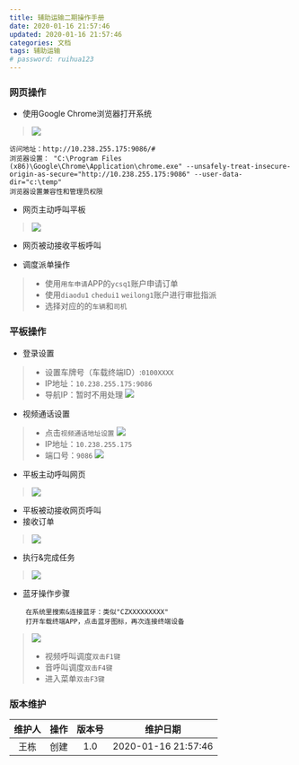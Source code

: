 ```yaml
---
title: 辅助运输二期操作手册
date: 2020-01-16 21:57:46
updated: 2020-01-16 21:57:46
categories: 文档
tags: 辅助运输
# password: ruihua123
---
```



### 网页操作
* 使用Google Chrome浏览器打开系统
> ![](71579184018_.pic_hd.jpg)
```
访问地址：http://10.238.255.175:9086/#
浏览器设置： "C:\Program Files (x86)\Google\Chrome\Application\chrome.exe" --unsafely-treat-insecure-origin-as-secure="http://10.238.255.175:9086" --user-data-dir="c:\temp"
浏览器设置兼容性和管理员权限
```
* 网页主动呼叫平板
> ![](81579184381_.pic_hd.jpg)

* 网页被动接收平板呼叫

* 调度派单操作
> * 使用`用车申请`APP的`ycsq1`账户申请订单
> * 使用`diaodu1` `chedui1` `weilong1`账户进行审批指派
> * 选择对应的的`车辆`和`司机`

### 平板操作

* 登录设置
> * 设置车牌号（车载终端ID）:`0100XXXX`
> * IP地址：`10.238.255.175:9086`
> * 导航IP：暂时不用处理
> ![](61579195336_.pic.jpg)
* 视频通话设置
> * 点击`视频通话地址设置`
> ![](81579195775_.pic_hd.jpg)
> * IP地址：`10.238.255.175`
> * 端口号：`9086`
> ![](41579195334_.pic.jpg)
* 平板主动呼叫网页
> ![](91579195162_.pic_hd.jpg)
* 平板被动接收网页呼叫
* 接收订单
> ![](71579195337_.pic.jpg)
* 执行&完成任务
> ![](111579196231_.pic_hd.jpg)

* 蓝牙操作步骤
```
    在系统里搜索&连接蓝牙：类似"CZXXXXXXXXX"
    打开车载终端APP，点击蓝牙图标，再次连接终端设备
```
> ![](111579248651_.pic_hd.jpg)
> * 视频呼叫调度`双击F1键`
> * 音呼叫调度`双击F4键`
> * 进入菜单`双击F3键`

### 版本维护

| 维护人 | 操作 | 版本号 | 维护日期 |
| :------: | :----: | :----: | :----: |
| 王栋 | 创建 | 1.0 | 2020-01-16 21:57:46 |